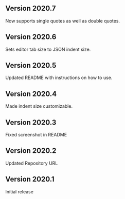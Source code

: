 ## Version 2020.7
Now supports single quotes as well as double quotes.

## Version 2020.6
Sets editor tab size to JSON indent size.

## Version 2020.5
Updated README with instructions on how to use.

## Version 2020.4
Made indent size customizable.

## Version 2020.3
Fixed screenshot in README

## Version 2020.2

Updated Repository URL

## Version 2020.1

Initial release
